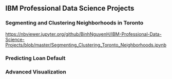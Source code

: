 ## IBM Professional Data Science Projects

### Segmenting and Clustering Neighborhoods in Toronto
https://nbviewer.jupyter.org/github/BinhNguyenH/IBM-Professional-Data-Science-Projects/blob/master/Segmenting_Clustering_Toronto_Neighborhoods.ipynb

### Predicting Loan Default


### Advanced Visualization
